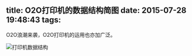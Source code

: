 title: O2O打印机的数据结构简图
date: 2015-07-28 19:48:43
tags:
---
O2O浪潮来袭，O2O打印机的运用也亦加广泛。
<!--more-->
![打印机数据结构](/images/print.png)